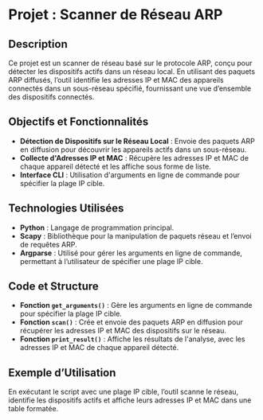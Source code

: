 # Projet : Scanner de Réseau ARP

## Description
Ce projet est un scanner de réseau basé sur le protocole ARP, conçu pour détecter les dispositifs actifs dans un réseau local. En utilisant des paquets ARP diffusés, l’outil identifie les adresses IP et MAC des appareils connectés dans un sous-réseau spécifié, fournissant une vue d’ensemble des dispositifs connectés.

## Objectifs et Fonctionnalités

- **Détection de Dispositifs sur le Réseau Local** : Envoie des paquets ARP en diffusion pour découvrir les appareils actifs dans un sous-réseau.
- **Collecte d'Adresses IP et MAC** : Récupère les adresses IP et MAC de chaque appareil détecté et les affiche sous forme de liste.
- **Interface CLI** : Utilisation d'arguments en ligne de commande pour spécifier la plage IP cible.

## Technologies Utilisées

- **Python** : Langage de programmation principal.
- **Scapy** : Bibliothèque pour la manipulation de paquets réseau et l’envoi de requêtes ARP.
- **Argparse** : Utilisé pour gérer les arguments en ligne de commande, permettant à l’utilisateur de spécifier une plage IP cible.

## Code et Structure

- **Fonction `get_arguments()`** : Gère les arguments en ligne de commande pour spécifier la plage IP cible.
- **Fonction `scan()`** : Crée et envoie des paquets ARP en diffusion pour récupérer les adresses IP et MAC des dispositifs sur le réseau.
- **Fonction `print_result()`** : Affiche les résultats de l'analyse, avec les adresses IP et MAC de chaque appareil détecté.

## Exemple d’Utilisation
En exécutant le script avec une plage IP cible, l’outil scanne le réseau, identifie les dispositifs actifs et affiche leurs adresses IP et MAC dans une table formatée.
